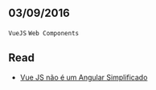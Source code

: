 03/09/2016
----------

`VueJS` `Web Components`


## Read

- [Vue JS não é um Angular Simplificado](https://blog.codecasts.com.br/vue-js-nao-e-um-angular-simplificado-6394c18cc689#.4r561g2i8)
